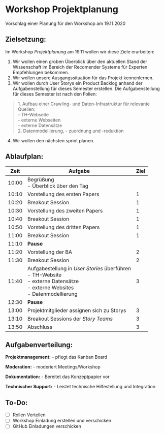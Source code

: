 # Workshop Projektplanung
Vorschlag einer Planung für den Workshop am 19.11.2020


## Zielsetzung:
Im Workshop *Projektplanung* am 19.11 wollen wir diese Ziele erarbeiten:
1. Wir wollen einen groben Überblick über den aktuellen Stand der Wissenschaft im Bereich der Recomender Systeme für Experten Empfehlungen bekommen.
2. Wir wollen unsere Ausgangssituation für das Projekt kennenlernen.
2. Wir wollen durch User Storys ein Product Backlog anhand der Aufgabenstellung für dieses Semester erstellen.
Die Aufgabenstellung für dieses Semester ist nach den Folien:
<blockquote>
	1. Aufbau einer Crawling- und Daten-Infrastruktur für relevante Quellen: </br>
		- TH-Webseite</br>
		- externe Webseiten</br>
		- externe Datensätze</br>
	2. Datenmodellierung, 
		- zuordnung und -reduktion
</blockquote>

4. Wir wollen den nächsten sprint planen.

## Ablaufplan:
|Zeit|Aufgabe|Ziel|
|---|---|---|
|10:00|Begrüßung</br> - Überblick über den Tag</br> ||
|10:10|Vorstellung des ersten Papers|1|
|10:20|Breakout Session|1|
|10:30|Vorstellung des zweiten Papers|1|
|10:40|Breakout Session|1|
|10:50|Vorstellung des dritten Papers|1|
|11:00|Breakout Session|1|
|11:10|**Pause**|||
|11:20|Vorstellung der BA|2|
|11:30|Breakout Session|2|
|11:40|Aufgabestellung in *User Stories* überführen</br>- TH-Website</br>- externe Datensätze</br>- externe Websites<br>- Datenmodellierung|3|
|12:30|**Pause**||
|13:00|Projektmitglieder assignen sich zu Storys|3|
|13:10|Breakout Sessions der *Story Teams*|3|
|13:50|Abschluss|3|

## Aufgabenverteilung:
**Projektmanagement:**
	- pflegt das Kanban Board

**Moderation:**
	- moderiert Meetings/Workshop

**Dokumentation:**
	- Bereitet das Konzeptpapier vor

**Technischer Support:**
	- Leistet technische Hilfestellung und Integration

## To-Do:
- [ ] Rollen Verteilen
- [ ] Workshop Einladung erstellen und verschicken
- [ ] GitHub Einladungen verschicken
